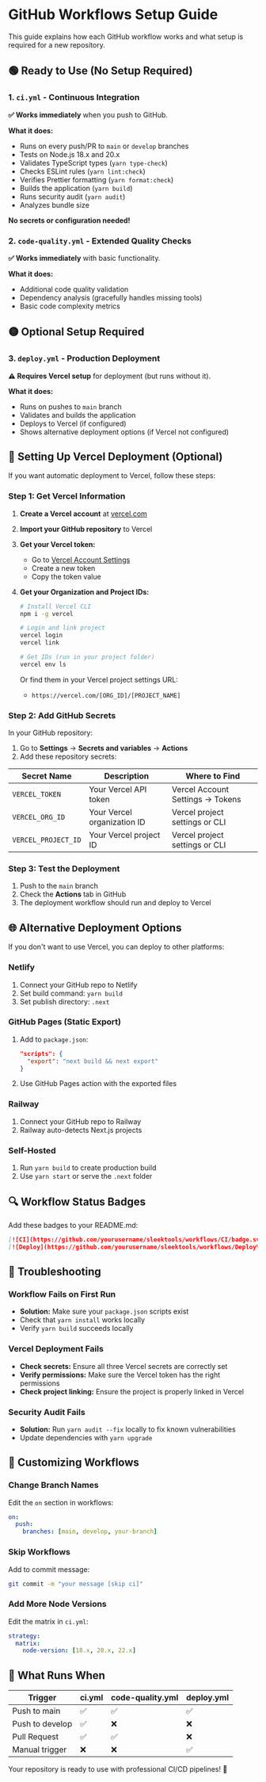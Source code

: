 # GitHub Workflows Setup Guide

This guide explains how each GitHub workflow works and what setup is required for a new repository.

## 🟢 Ready to Use (No Setup Required)

### 1. `ci.yml` - Continuous Integration

**✅ Works immediately** when you push to GitHub.

**What it does:**

- Runs on every push/PR to `main` or `develop` branches
- Tests on Node.js 18.x and 20.x
- Validates TypeScript types (`yarn type-check`)
- Checks ESLint rules (`yarn lint:check`)
- Verifies Prettier formatting (`yarn format:check`)
- Builds the application (`yarn build`)
- Runs security audit (`yarn audit`)
- Analyzes bundle size

**No secrets or configuration needed!**

### 2. `code-quality.yml` - Extended Quality Checks

**✅ Works immediately** with basic functionality.

**What it does:**

- Additional code quality validation
- Dependency analysis (gracefully handles missing tools)
- Basic code complexity metrics

## 🟡 Optional Setup Required

### 3. `deploy.yml` - Production Deployment

**⚠️ Requires Vercel setup** for deployment (but runs without it).

**What it does:**

- Runs on pushes to `main` branch
- Validates and builds the application
- Deploys to Vercel (if configured)
- Shows alternative deployment options (if Vercel not configured)

## 🔧 Setting Up Vercel Deployment (Optional)

If you want automatic deployment to Vercel, follow these steps:

### Step 1: Get Vercel Information

1. **Create a Vercel account** at [vercel.com](https://vercel.com)
2. **Import your GitHub repository** to Vercel
3. **Get your Vercel token:**
   - Go to [Vercel Account Settings](https://vercel.com/account/tokens)
   - Create a new token
   - Copy the token value

4. **Get your Organization and Project IDs:**

   ```bash
   # Install Vercel CLI
   npm i -g vercel

   # Login and link project
   vercel login
   vercel link

   # Get IDs (run in your project folder)
   vercel env ls
   ```

   Or find them in your Vercel project settings URL:
   - `https://vercel.com/[ORG_ID]/[PROJECT_NAME]`

### Step 2: Add GitHub Secrets

In your GitHub repository:

1. Go to **Settings** → **Secrets and variables** → **Actions**
2. Add these repository secrets:

| Secret Name         | Description                 | Where to Find                    |
| ------------------- | --------------------------- | -------------------------------- |
| `VERCEL_TOKEN`      | Your Vercel API token       | Vercel Account Settings → Tokens |
| `VERCEL_ORG_ID`     | Your Vercel organization ID | Vercel project settings or CLI   |
| `VERCEL_PROJECT_ID` | Your Vercel project ID      | Vercel project settings or CLI   |

### Step 3: Test the Deployment

1. Push to the `main` branch
2. Check the **Actions** tab in GitHub
3. The deployment workflow should run and deploy to Vercel

## 🌐 Alternative Deployment Options

If you don't want to use Vercel, you can deploy to other platforms:

### Netlify

1. Connect your GitHub repo to Netlify
2. Set build command: `yarn build`
3. Set publish directory: `.next`

### GitHub Pages (Static Export)

1. Add to `package.json`:
   ```json
   "scripts": {
     "export": "next build && next export"
   }
   ```
2. Use GitHub Pages action with the exported files

### Railway

1. Connect your GitHub repo to Railway
2. Railway auto-detects Next.js projects

### Self-Hosted

1. Run `yarn build` to create production build
2. Use `yarn start` or serve the `.next` folder

## 🔍 Workflow Status Badges

Add these badges to your README.md:

```markdown
[![CI](https://github.com/yourusername/sleektools/workflows/CI/badge.svg)](https://github.com/yourusername/sleektools/actions)
[![Deploy](https://github.com/yourusername/sleektools/workflows/Deploy%20to%20Production/badge.svg)](https://github.com/yourusername/sleektools/actions)
```

## 🐛 Troubleshooting

### Workflow Fails on First Run

- **Solution:** Make sure your `package.json` scripts exist
- Check that `yarn install` works locally
- Verify `yarn build` succeeds locally

### Vercel Deployment Fails

- **Check secrets:** Ensure all three Vercel secrets are correctly set
- **Verify permissions:** Make sure the Vercel token has the right permissions
- **Check project linking:** Ensure the project is properly linked in Vercel

### Security Audit Fails

- **Solution:** Run `yarn audit --fix` locally to fix known vulnerabilities
- Update dependencies with `yarn upgrade`

## 📝 Customizing Workflows

### Change Branch Names

Edit the `on` section in workflows:

```yaml
on:
  push:
    branches: [main, develop, your-branch]
```

### Skip Workflows

Add to commit message:

```bash
git commit -m "your message [skip ci]"
```

### Add More Node Versions

Edit the matrix in `ci.yml`:

```yaml
strategy:
  matrix:
    node-version: [18.x, 20.x, 22.x]
```

## 🎯 What Runs When

| Trigger         | ci.yml | code-quality.yml | deploy.yml |
| --------------- | ------ | ---------------- | ---------- |
| Push to main    | ✅     | ✅               | ✅         |
| Push to develop | ✅     | ❌               | ❌         |
| Pull Request    | ✅     | ✅               | ❌         |
| Manual trigger  | ❌     | ❌               | ✅         |

Your repository is ready to use with professional CI/CD pipelines! 🚀

